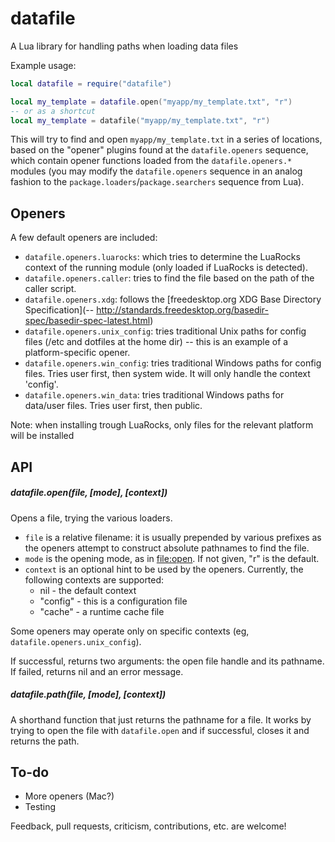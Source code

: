datafile
========

A Lua library for handling paths when loading data files 

Example usage:

```lua
local datafile = require("datafile")

local my_template = datafile.open("myapp/my_template.txt", "r")
-- or as a shortcut
local my_template = datafile("myapp/my_template.txt", "r")
```

This will try to find and open `myapp/my_template.txt` in a series
of locations, based on the "opener" plugins found at the `datafile.openers`
sequence, which contain opener functions loaded from the `datafile.openers.*`
modules (you may modify the `datafile.openers` sequence in an analog fashion
to the `package.loaders`/`package.searchers` sequence from Lua).

## Openers

A few default openers are included:

* `datafile.openers.luarocks`: which tries to determine the LuaRocks context
of the running module (only loaded if LuaRocks is detected).
* `datafile.openers.caller`: tries to find the file based on the path of
the caller script.
* `datafile.openers.xdg`: follows the [freedesktop.org XDG Base Directory Specification](-- http://standards.freedesktop.org/basedir-spec/basedir-spec-latest.html)
* `datafile.openers.unix_config`: tries traditional Unix paths for config files
(/etc and dotfiles at the home dir) -- this is an example of a platform-specific opener.
* `datafile.openers.win_config`: tries traditional Windows paths for config files. Tries user first, then system wide. It will only handle the context 'config'.
* `datafile.openers.win_data`: tries traditional Windows paths for data/user files. Tries user first, then public.

Note: when installing trough LuaRocks, only files for the relevant platform will be installed

## API

##### datafile.open(file, \[mode\], \[context\])

Opens a file, trying the various loaders.

* `file` is a relative filename: it is usually prepended by various prefixes
as the openers attempt to construct absolute pathnames to find the file.
* `mode` is the opening mode, as in [file:open](http://www.lua.org/manual/5.1/manual.html#pdf-io.open).
If not given, "r" is the default.
* `context` is an optional hint to be used by the openers. Currently, the
following contexts are supported:
  * nil - the default context
  * "config" - this is a configuration file 
  * "cache" - a runtime cache file

Some openers may operate only on specific contexts (eg, `datafile.openers.unix_config`).

If successful, returns two arguments: the open file handle and its pathname.
If failed, returns nil and an error message.

##### datafile.path(file, \[mode\], \[context\])

A shorthand function that just returns the pathname for a file.
It works by trying to open the file with `datafile.open` and if
successful, closes it and returns the path.

## To-do

* More openers (Mac?)
* Testing

Feedback, pull requests, criticism, contributions, etc. are welcome!

